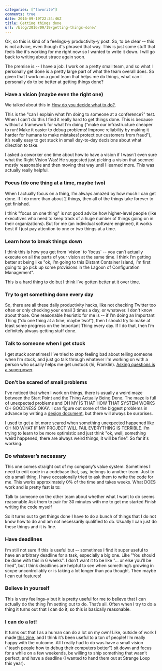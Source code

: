 ```yaml
---
categories: ["favorite"]
comments: true
date: 2016-09-19T22:34:46Z
title: Getting things done
url: /blog/2016/09/19/getting-things-done/
---
```


Ok, so this is kind of a feelings-y productivity-y post. So, to be clear --
this is not advice, even though it's phrased that way. This is just some stuff
that feels like it's working for me right now so I wanted to write it down. I
will go back to writing about strace again soon.

The premise is -- I have a job. I work on a pretty small team, and so what I
personally get done is a pretty large part of what the team overall does. So
given that I work on a good team that helps me do things, what can I
personally do to be better at getting things done?

### Have a vision (maybe even the right one)

We talked about this in [How do you decide what to do?](https://jvns.ca/blog/2016/08/16/how-do-you-work-on-something-important/).

This is the "can I explain what I’m doing to someone at a conference?" test. When I can’t do this I find it really hard to get things done. This is because without a framework for what I’m doing ("make our infrastructure cheaper to run! Make it easier to debug problems! Improve reliability by making it harder for humans to make mistakes! protect our customers from fraud"), it’s really easy to get stuck in small day-to-day decisions about what direction to take.

I asked a coworker one time about how to have a vision if I wasn’t even sure what the Right Vision Was! He suggested just picking a vision that seemed mostly reasonable and then moving that way until I learned more. This was actually really helpful.

### Focus (do one thing at a time, maybe two)

When I actually focus on a thing, I’m always amazed by how much I can get done. If I do more than about 2 things, then all of the things take forever to get finished.

I think "focus on one thing" is not good advice how higher-level people (like executives who need to keep track of a huge number of things going on in their organizations). But for me (an individual software engineer), it works best if I just pay attention to one or two things at a time.

### Learn how to break things down

I think this is how you get from 'vision' to 'focus' -- you can’t actually execute on all the parts of your vision at the same time. I think I’m getting better at being like "ok, I’m going to this Distant Container Island, I’m first going to go pick up some provisions in the Lagoon of Configuration Management".

This is a hard thing to do but I think I’ve gotten better at it over time.

### Try to get something done every day

So, there are all these daily productivity hacks, like not checking Twitter
too often or only checking your email 3 times a day, or whatever. I don't know
about those. One reasonable heuristic for me is -- if I’m doing an Important
Thing ("do one thing at a time, maybe two!"), then I should try to make at
least some progress on the Important Thing every day. If I do that, then I’m
definitely always getting stuff done.

### Talk to someone when I get stuck

I get stuck sometimes! I’ve tried to stop feeling bad about telling someone when I’m stuck, and just go talk through whatever I’m working on with a person who usually helps me get unstuck (hi, Franklin). [Asking questions is a superpower](http://jvns.ca/blog/2014/06/13/asking-questions-is-a-superpower/).

### Don’t be scared of small problems

I’ve noticed that when I work on things, there is usually a weird maze between the Start Point and the Thing Actually Being Done. The maze is full of unexpected problems and OH MY IS THAT HOW THAT SYSTEM WORKS OH GOODNESS OKAY. I can figure out some of the biggest problems in advance by writing a [design document](https://jvns.ca/blog/2016/06/03/learning-to-like-design-documents/), but there will always be surprises.

I used to get a lot more scared when something unexpected happened like OH NO WHAT IF MY PROJECT WILL FAIL EVERYTHING IS TERRIBLE. I’m trying to learn to be more optimistic and just think "ok, well, something weird happened, there are always weird things, it will be fine". So far it's working.

### Do whatever’s necessary

This one comes straight out of my company’s value system. Sometimes I need to edit code in a codebase that, say, belongs to another team. Just to do a small thing. I have occasionally tried to ask them to write the code for me. This works approximately 0% of the time and takes weeks. What DOES work and is pretty fast is to:

Talk to someone on the other team about whether what I want to do seems reasonable
Ask them to pair for 30 minutes with me to get me started
Finish writing the code myself

So it turns out to get things done I have to do a bunch of things that I do not know how to do and am not necessarily qualified to do. Usually I can just do these things and it is fine.

### Have deadlines

I’m still not sure if this is useful but -- sometimes I find it super useful to have an arbitrary deadline for a task, especially a big one. Like "You should be done with this in 6 weeks". I don’t want it to be like "... or else you’ll be fired", but I think deadlines are helpful to see when something’s growing in scope uncontrollably or is taking a lot longer than you thought. Then maybe I can cut features!

### Believe in yourself

This is very feelings-y but it is pretty useful for me to believe that I can actually do the thing I’m setting out to do. That’s all. Often when I try to do a thing it turns out that I can do it, so this is basically reasonable.

### I can do a lot!

It turns out that I as a human can do a lot on my own! Like, outside of work I made [this zine](https://jvns.ca/zines/), and I think it’s been useful to a ton of people! I’m really happy with the outcome. All I really had to do was have a small vision ("teach people how to debug their computers better") sit down and focus for a while on a few weekends, be willing to ship something that wasn’t perfect, and have a deadline (I wanted to hand them out at Strange Loop this year).
